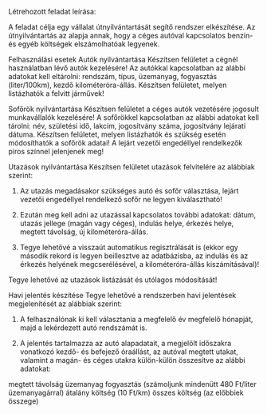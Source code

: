 Létrehozott feladat leírása:


A feladat célja egy vállalat útnyilvántartását segítő rendszer elkészítése. Az útnyilvántartás az alapja annak, hogy a céges autóval kapcsolatos benzin- és egyéb költségek elszámolhatóak legyenek.

Felhasználási esetek
Autók nyilvántartása
Készítsen felületet a cégnél használatban lévő autók kezelésére! Az autókkal kapcsolatban az alábbi adatokat kell eltárolni: rendszám, típus, üzemanyag, fogyasztás (liter/100km), kezdő kilométeróra-állás. Készítsen felületet, melyen listázhatók a felvitt járművek!

Sofőrök nyilvántartása
Készítsen felületet a céges autók vezetésére jogosult munkavállalók kezelésére! A sofőrökkel kapcsolatban az alábbi adatokat kell tárolni: név, születési idő, lakcím, jogosítvány száma, jogosítvány lejárati dátuma. Készítsen felületet, melyen listázhatók és szükség esetén módosíthatók a sofőrök adatai! A lejárt vezetői engedéllyel rendelkezők piros színnel jelenjenek meg!

Utazások nyilvántartása
Készítsen felületet utazások felvitelére az alábbiak szerint:

1. Az utazás megadásakor szükséges autó és sofőr választása, lejárt vezetői engedéllyel rendelkező sofőr ne legyen kiválasztható!

2. Ezután meg kell adni az utazással kapcsolatos további adatokat: dátum, utazás jellege (magán vagy céges), indulás helye, érkezés helye, megtett távolság, új kilométeróra-állás.

3. Tegye lehetővé a visszaút automatikus regisztrálását is (ekkor egy második rekord is legyen beillesztve az adatbázisba, az indulás és az érkezés helyének megcserélésével, a kilométeróra-állás kiszámításával)!

Tegye lehetővé az utazások listázását és utólagos módosítását!

Havi jelentés készítése
Tegye lehetővé a rendszerben havi jelentések megjelenítését az alábbiak szerint:

1. A felhasználónak ki kell választania a megfelelő év megfelelő hónapját, majd a lekérdezett autó rendszámát is.

2. A jelentés tartalmazza az autó alapadatait, a megjelölt időszakra vonatkozó kezdő- és befejező óraállást, az autóval megtett utakat, valamint a magán- és céges utakra külön-külön összesítve az alábbi adatokat:

megtett távolság
üzemanyag fogyasztás (számoljunk mindenütt 480 Ft/liter üzemanyagárral)
átalány költség (10 Ft/km)
összes költség (az előbbiek összege)